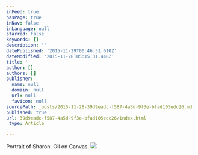 ```yaml
---
inFeed: true
hasPage: true
inNav: false
inLanguage: null
starred: false
keywords: []
description: ''
datePublished: '2015-11-29T00:46:31.610Z'
dateModified: '2015-11-28T05:15:31.448Z'
title: ''
author: []
authors: []
publisher:
  name: null
  domain: null
  url: null
  favicon: null
sourcePath: _posts/2015-11-28-39d9eadc-f587-4a5d-9f3e-bfad105edc26.md
published: true
url: 39d9eadc-f587-4a5d-9f3e-bfad105edc26/index.html
_type: Article

---
```

Portrait of Sharon.  Oil on Canvas.
![](https://the-grid-user-content.s3-us-west-2.amazonaws.com/e9ab0129-f4a4-4ced-bc99-bc164a3fa603.JPG)
